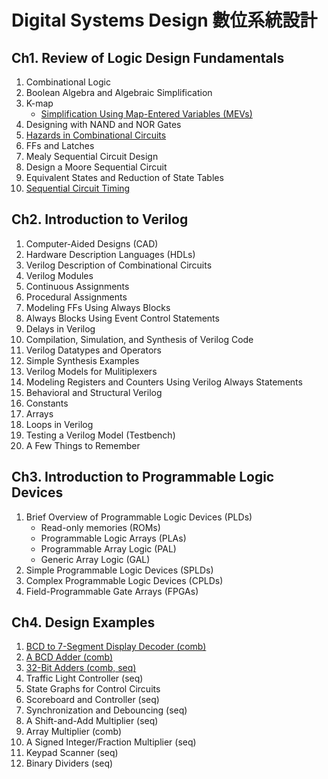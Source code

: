 # Digital Systems Design 數位系統設計

## Ch1. Review of Logic Design Fundamentals
1. Combinational Logic
2. Boolean Algebra and Algebraic Simplification
3. K-map
    - [Simplification Using Map-Entered Variables (MEVs)][1.3]
4. Designing with NAND and NOR Gates
5. [Hazards in Combinational Circuits][1.5]
6. FFs and Latches
7. Mealy Sequential Circuit Design
8. Design a Moore Sequential Circuit
9. Equivalent States and Reduction of State Tables
10. [Sequential Circuit Timing][1.10]

[1.3]: Ch1/1.03K-MapsAndMEVs.pdf
[1.5]: Ch1/1.05HazardsInCombCkts.pdf
[1.10]: Ch1/1.10SeqCktTiming.pdf

## Ch2. Introduction to Verilog
1. Computer-Aided Designs (CAD)
2. Hardware Description Languages (HDLs)
3. Verilog Description of Combinational Circuits
4. Verilog Modules
5. Continuous Assignments
6. Procedural Assignments
7. Modeling FFs Using Always Blocks
8. Always Blocks Using Event Control Statements
9. Delays in Verilog 
10. Compilation, Simulation, and Synthesis of Verilog Code
11. Verilog Datatypes and Operators
12. Simple Synthesis Examples
13. Verilog Models for Mulitiplexers
14. Modeling Registers and Counters Using Verilog Always Statements
15. Behavioral and Structural Verilog
16. Constants
17. Arrays
18. Loops in Verilog
19. Testing a Verilog Model (Testbench)
20. A Few Things to Remember

## Ch3. Introduction to Programmable Logic Devices
1. Brief Overview of Programmable Logic Devices (PLDs) 
    - Read-only memories (ROMs)
    - Programmable Logic Arrays (PLAs)
    - Programmable Array Logic (PAL)
    - Generic Array Logic (GAL)
2. Simple Programmable Logic Devices (SPLDs)
3. Complex Programmable Logic Devices (CPLDs)
4. Field-Programmable Gate Arrays (FPGAs)

## Ch4. Design Examples
1. [BCD to 7-Segment Display Decoder (comb)][4.1]
2. [A BCD Adder (comb)][4.2]
3. [32-Bit Adders (comb, seq)][4.3]
4. Traffic Light Controller (seq)
5. State Graphs for Control Circuits
6. Scoreboard and Controller (seq)
7. Synchronization and Debouncing (seq)
8. A Shift-and-Add Multiplier (seq)
9. Array Multiplier (comb)
10. A Signed Integer/Fraction Multiplier (seq)
11. Keypad Scanner (seq)
12. Binary Dividers (seq)

[4.1]: Ch4/01.BCDTo7Seg/
[4.2]: Ch4/02.BCDAdder/
[4.3]: Ch4/03.32BitCLA/